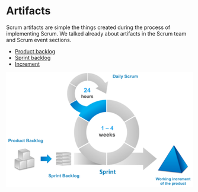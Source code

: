 # Artifacts

Scrum artifacts are simple the things created during the process of implementing Scrum. We talked already about artifacts in the Scrum team and Scrum event sections.

- [Product backlog](../scrum/product-backlog.md)
- [Sprint backlog](../scrum/sprint-backlog.md)
- [Increment](../scrum/increment.md)

![Scrum process](../images/scrum-process-1024x628.png)
